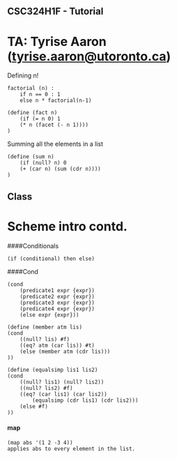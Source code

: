 CSC324H1F - Tutorial
-------
TA: Tyrise Aaron (tyrise.aaron@utoronto.ca)
=======

Defining n!

    factorial (n) :
        if n == 0 : 1
        else n * factorial(n-1)

    (define (fact n)
        (if (= n 0) 1
        (* n (facet (- n 1))))
    )

Summing all the elements in a list

    (define (sum n)
        (if (null? n) 0
        (+ (car n) (sum (cdr n))))
    )

Class
-----
Scheme intro contd.
=====

####Conditionals 

    (if (conditional) then else)

####Cond

    (cond
        (predicate1 expr {expr})
        (predicate2 expr {expr})
        (predicate3 expr {expr})
        (predicate4 expr {expr})
        (else expr {expr}))

    (define (member atm lis)
    (cond
        ((null? lis) #f)
        ((eq? atm (car lis)) #t)
        (else (member atm (cdr lis)))
    ))

    (define (equalsimp lis1 lis2)
    (cond 
        ((null? lis1) (null? lis2))
        ((null? lis2) #f)
        ((eq? (car lis1) (car lis2))
            (equalsimp (cdr lis1) (cdr lis2)))
        (else #f)
    ))

#### map

    (map abs '(1 2 -3 4))
    applies abs to every element in the list.
